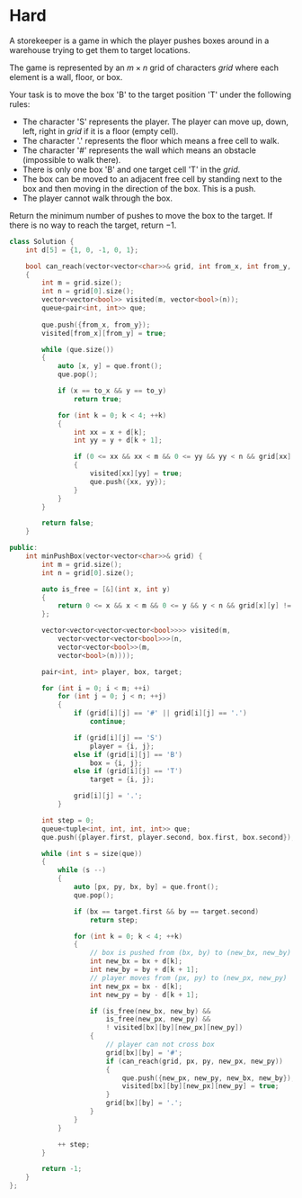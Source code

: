 # Hard

A storekeeper is a game in which the player pushes boxes around in a warehouse trying to get them to target locations.

The game is represented by an $m \times n$ grid of characters $grid$ where each element is a wall, floor, or box.

Your task is to move the box 'B' to the target position 'T' under the following rules:

- The character 'S' represents the player. The player can move up, down, left, right in $grid$ if it is a floor (empty cell).
- The character '.' represents the floor which means a free cell to walk.
- The character '#' represents the wall which means an obstacle (impossible to walk there).
- There is only one box 'B' and one target cell 'T' in the $grid$.
- The box can be moved to an adjacent free cell by standing next to the box and then moving in the direction of the box. This is a push.
- The player cannot walk through the box.

Return the minimum number of pushes to move the box to the target. If there is no way to reach the target, return $-1$.

```cpp
class Solution {
    int d[5] = {1, 0, -1, 0, 1};

    bool can_reach(vector<vector<char>>& grid, int from_x, int from_y, int to_x, int to_y)
    {
        int m = grid.size();
        int n = grid[0].size();
        vector<vector<bool>> visited(m, vector<bool>(n));
        queue<pair<int, int>> que;
        
        que.push({from_x, from_y});
        visited[from_x][from_y] = true;

        while (que.size())
        {
            auto [x, y] = que.front();
            que.pop();

            if (x == to_x && y == to_y)
                return true;

            for (int k = 0; k < 4; ++k)
            {
                int xx = x + d[k];
                int yy = y + d[k + 1];

                if (0 <= xx && xx < m && 0 <= yy && yy < n && grid[xx][yy] == '.' && ! visited[xx][yy])
                {
                    visited[xx][yy] = true;
                    que.push({xx, yy});
                }
            }
        }

        return false;
    }

public:
    int minPushBox(vector<vector<char>>& grid) {
        int m = grid.size();
        int n = grid[0].size();

        auto is_free = [&](int x, int y)
        {
            return 0 <= x && x < m && 0 <= y && y < n && grid[x][y] != '#';
        };

        vector<vector<vector<vector<bool>>>> visited(m, 
            vector<vector<vector<bool>>>(n, 
            vector<vector<bool>>(m, 
            vector<bool>(n))));

        pair<int, int> player, box, target;

        for (int i = 0; i < m; ++i)
            for (int j = 0; j < n; ++j)
            {
                if (grid[i][j] == '#' || grid[i][j] == '.')
                    continue;

                if (grid[i][j] == 'S')
                    player = {i, j};
                else if (grid[i][j] == 'B')
                    box = {i, j};
                else if (grid[i][j] == 'T')
                    target = {i, j};

                grid[i][j] = '.';
            }

        int step = 0;
        queue<tuple<int, int, int, int>> que;
        que.push({player.first, player.second, box.first, box.second});

        while (int s = size(que))
        {
            while (s --)
            {
                auto [px, py, bx, by] = que.front();
                que.pop();

                if (bx == target.first && by == target.second)
                    return step;

                for (int k = 0; k < 4; ++k)
                {
                    // box is pushed from (bx, by) to (new_bx, new_by)
                    int new_bx = bx + d[k];
                    int new_by = by + d[k + 1];
                    // player moves from (px, py) to (new_px, new_py)
                    int new_px = bx - d[k];
                    int new_py = by - d[k + 1];

                    if (is_free(new_bx, new_by) && 
                        is_free(new_px, new_py) && 
                        ! visited[bx][by][new_px][new_py])
                    {
                        // player can not cross box
                        grid[bx][by] = '#';
                        if (can_reach(grid, px, py, new_px, new_py))
                        {
                            que.push({new_px, new_py, new_bx, new_by});
                            visited[bx][by][new_px][new_py] = true;
                        }
                        grid[bx][by] = '.';
                    }
                }
            }

            ++ step;
        }

        return -1;
    }
};
```
